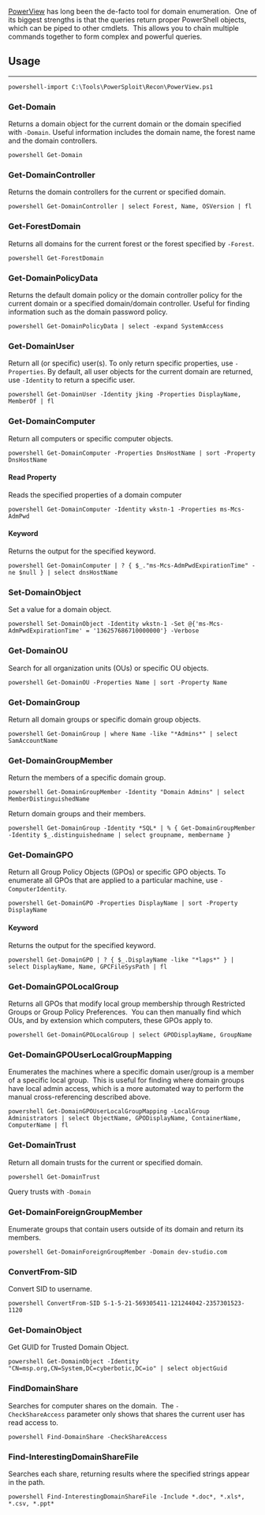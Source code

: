 [PowerView](https://github.com/PowerShellMafia/PowerSploit) has long been the de-facto tool for domain enumeration.  One of its biggest strengths is that the queries return proper PowerShell objects, which can be piped to other cmdlets.  This allows you to chain multiple commands together to form complex and powerful queries.


## Usage

---

```
powershell-import C:\Tools\PowerSploit\Recon\PowerView.ps1
```

### Get-Domain

Returns a domain object for the current domain or the domain specified with `-Domain`. Useful information includes the domain name, the forest name and the domain controllers.

```
powershell Get-Domain
```

### Get-DomainController

Returns the domain controllers for the current or specified domain.

```
powershell Get-DomainController | select Forest, Name, OSVersion | fl
```

### Get-ForestDomain

Returns all domains for the current forest or the forest specified by `-Forest`.

```
powershell Get-ForestDomain
```

### Get-DomainPolicyData

Returns the default domain policy or the domain controller policy for the current domain or a specified domain/domain controller. Useful for finding information such as the domain password policy.

```
powershell Get-DomainPolicyData | select -expand SystemAccess
```

### Get-DomainUser

Return all (or specific) user(s). To only return specific properties, use `-Properties`. By default, all user objects for the current domain are returned, use `-Identity` to return a specific user.

```
powershell Get-DomainUser -Identity jking -Properties DisplayName, MemberOf | fl
```

### Get-DomainComputer

Return all computers or specific computer objects.

```
powershell Get-DomainComputer -Properties DnsHostName | sort -Property DnsHostName
```

#### Read Property

Reads the specified properties of a domain computer

```
powershell Get-DomainComputer -Identity wkstn-1 -Properties ms-Mcs-AdmPwd
```

#### Keyword

Returns the output for the specified keyword.

```
powershell Get-DomainComputer | ? { $_."ms-Mcs-AdmPwdExpirationTime" -ne $null } | select dnsHostName
```


### Set-DomainObject

Set a value for a domain object.

```
powershell Set-DomainObject -Identity wkstn-1 -Set @{'ms-Mcs-AdmPwdExpirationTime' = '136257686710000000'} -Verbose
```


### Get-DomainOU

Search for all organization units (OUs) or specific OU objects.

```
powershell Get-DomainOU -Properties Name | sort -Property Name
```

### Get-DomainGroup

Return all domain groups or specific domain group objects.

```
powershell Get-DomainGroup | where Name -like "*Admins*" | select SamAccountName
```

### Get-DomainGroupMember

Return the members of a specific domain group.

```
powershell Get-DomainGroupMember -Identity "Domain Admins" | select MemberDistinguishedName
```

Return domain groups and their members.

```
powershell Get-DomainGroup -Identity *SQL* | % { Get-DomainGroupMember -Identity $_.distinguishedname | select groupname, membername }
```

### Get-DomainGPO

Return all Group Policy Objects (GPOs) or specific GPO objects. To enumerate all GPOs that are applied to a particular machine, use `-ComputerIdentity`.

```
powershell Get-DomainGPO -Properties DisplayName | sort -Property DisplayName
```

#### Keyword

Returns the output for the specified keyword.

```
powershell Get-DomainGPO | ? { $_.DisplayName -like "*laps*" } | select DisplayName, Name, GPCFileSysPath | fl
```

### Get-DomainGPOLocalGroup

Returns all GPOs that modify local group membership through Restricted Groups or Group Policy Preferences.  You can then manually find which OUs, and by extension which computers, these GPOs apply to.

```
powershell Get-DomainGPOLocalGroup | select GPODisplayName, GroupName
```

### Get-DomainGPOUserLocalGroupMapping

Enumerates the machines where a specific domain user/group is a member of a specific local group.  This is useful for finding where domain groups have local admin access, which is a more automated way to perform the manual cross-referencing described above.

```
powershell Get-DomainGPOUserLocalGroupMapping -LocalGroup Administrators | select ObjectName, GPODisplayName, ContainerName, ComputerName | fl
```

### Get-DomainTrust

Return all domain trusts for the current or specified domain.

```
powershell Get-DomainTrust
```

Query trusts with `-Domain`


### Get-DomainForeignGroupMember

Enumerate groups that contain users outside of its domain and return its members.

```
powershell Get-DomainForeignGroupMember -Domain dev-studio.com
```

### ConvertFrom-SID

Convert SID to username.

```
powershell ConvertFrom-SID S-1-5-21-569305411-121244042-2357301523-1120
```

### Get-DomainObject

Get GUID for Trusted Domain Object.

```
powershell Get-DomainObject -Identity "CN=msp.org,CN=System,DC=cyberbotic,DC=io" | select objectGuid
```

### FindDomainShare

Searches for computer shares on the domain.  The `-CheckShareAccess` parameter only shows that shares the current user has read access to.

```
powershell Find-DomainShare -CheckShareAccess
```

### Find-InterestingDomainShareFile

Searches each share, returning results where the specified strings appear in the path.

```
powershell Find-InterestingDomainShareFile -Include *.doc*, *.xls*, *.csv, *.ppt*
```